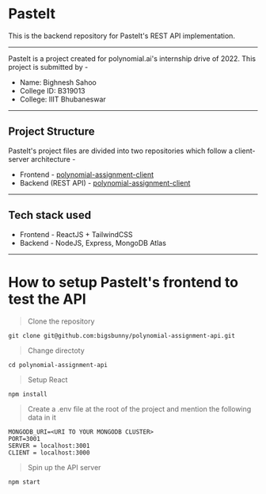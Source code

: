 
# PasteIt
This is the backend repository for PasteIt's REST API implementation.

---
PasteIt is a project created for polynomial.ai's internship drive of 2022. This project is submitted by -

- Name: Bighnesh Sahoo
- College ID: B319013
- College: IIIT Bhubaneswar

---
## Project Structure
PasteIt's project files are divided into two repositories which follow a client-server architecture -

- Frontend - [polynomial-assignment-client](https://github.com/bigsbunny/polynomial-assignment-client)
- Backend (REST API) - [polynomial-assignment-client](https://github.com/bigsbunny/polynomial-assignment-api)

---
## Tech stack used
- Frontend - ReactJS + TailwindCSS
- Backend - NodeJS, Express, MongoDB Atlas

---
# How to setup PasteIt's frontend to test the API

>Clone the repository
```
git clone git@github.com:bigsbunny/polynomial-assignment-api.git
```
>Change directoty
```
cd polynomial-assignment-api
```
>Setup React
```
npm install
```
>Create a .env file at the root of the project and mention the following data in it
```
MONGODB_URI=<URI TO YOUR MONGODB CLUSTER>
PORT=3001
SERVER = localhost:3001
CLIENT = localhost:3000
```
>Spin up the API server
```
npm start
```

